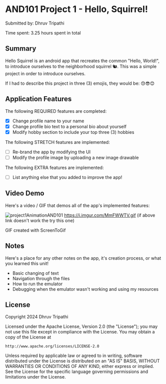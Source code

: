 <!-- (This is a comment) INSTRUCTIONS: Go through this page and fill out any **bolded** entries with their correct values.-->

# AND101 Project 1 - Hello, Squirrel!

Submitted by: Dhruv Tripathi

Time spent: 3.25 hours spent in total

## Summary

Hello Squirrel is an android app that recreates the common "Hello, World!", to introduce ourselves to the neighborhood squirrel 🐿. This was a simple project in order to introduce
ourselves.

If I had to describe this project in three (3) emojis, they would be: 😓😎😊

## Application Features

<!-- (This is a comment) Please be sure to change the [ ] to [x] for any features you completed.  If a feature is not checked [x], you might miss the points for that item! -->

The following REQUIRED features are completed:

- [x] Change profile name to your name
- [x] Change profile bio text to a personal bio about yourself
- [x] Modify hobby section to include your top three (3) hobbies

The following STRETCH features are implemented:

- [ ] Re-brand the app by modifying the UI
- [ ] Modify the profile image by uploading a new image drawable

The following EXTRA features are implemented:

- [ ] List anything else that you added to improve the app!

## Video Demo

Here's a video / GIF that demos all of the app's implemented features:

![project1AnimationAND101](https://github.com/SwiftCode123/Hello_Squirrel/assets/94758977/226aa07a-d0f3-47e3-807d-21752f53c3f2)
https://i.imgur.com/MmFWWTV.gif (if above link doesn't work the try this one)

GIF created with ScreenToGif

<!-- Recommended tools:
- [Kap](https://getkap.co/) for macOS
- [ScreenToGif](https://www.screentogif.com/) for Windows
- [peek](https://github.com/phw/peek) for Linux. -->

## Notes

Here's a place for any other notes on the app, it's creation process, or what you learned this unit!
- Basic changing of text
- Navigation through the files
- How to run the emulator
- Debugging when the emulator wasn't working and using my resources

## License

Copyright 2024 Dhruv Tripathi

Licensed under the Apache License, Version 2.0 (the "License");
you may not use this file except in compliance with the License.
You may obtain a copy of the License at

    http://www.apache.org/licenses/LICENSE-2.0

Unless required by applicable law or agreed to in writing, software
distributed under the License is distributed on an "AS IS" BASIS,
WITHOUT WARRANTIES OR CONDITIONS OF ANY KIND, either express or implied.
See the License for the specific language governing permissions and
limitations under the License.
